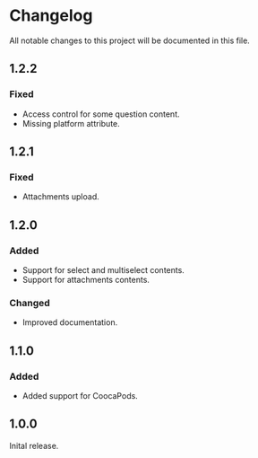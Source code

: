 # Changelog

All notable changes to this project will be documented in this file.

## 1.2.2

### Fixed

- Access control for some question content.
- Missing platform attribute.

## 1.2.1

### Fixed

- Attachments upload.

## 1.2.0

### Added

- Support for select and multiselect contents.
- Support for attachments contents.

### Changed

- Improved documentation.

## 1.1.0

### Added

- Added support for CoocaPods.

## 1.0.0

Inital release.
